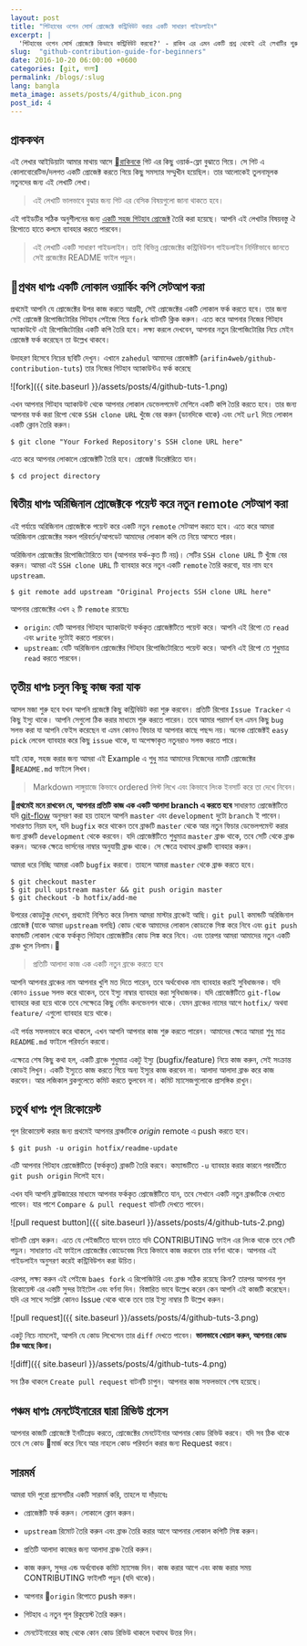 ```yaml
---
layout: post
title: "গিটহাবের ওপেন সোর্স প্রোজেক্টে কন্ট্রিবিউট করার একটি সাধারণ গাইডলাইন"
excerpt: |
  'গিটহাবের ওপেন সোর্স প্রোজেক্টে কিভাবে কন্ট্রিবিউট করবো?' - রাকিব এর এমন একটি প্রশ্ন থেকেই এই লেখাটির শুরু। তুলনামূলক নতুন ডেভেলপারদের জন্যই মূলত লেখা। গিটহাব কেন্দ্রিক বিভিন্ন ওপেন সোর্স প্রোজেক্টগুলো সাধারণত Forked Based গিট ওয়ার্ক-ফ্লো ব্যাবহার করে। এখানে সেই ওয়ার্ক-ফ্লোটাই  সাধারণভাবে একটু সহজ করে তুলে ধরার চেষ্টা করেছি। 
slug:  "github-contribution-guide-for-beginners"
date: 2016-10-20 06:00:00 +0600
categories: [git, বাংলা]
permalink: /blogs/:slug
lang: bangla
meta_image: assets/posts/4/github_icon.png
post_id: 4
---
```


## প্রাককথন

এই লেখার আইডিয়াটা আমার মাথায় আসে [রাকিবকে](https://github.com/rhasan33) গিট এর কিছু ওয়ার্ক-ফ্লো বুঝাতে গিয়ে। সে গিট এ কোলাবোরেটিভ/দলগত একটি প্রোজেক্ট করতে গিয়ে কিছু সমস্যার সম্মুখীন হয়েছিল। তার আলোকেই তুলনামূলক নতুনদের জন্য এই লেখাটি লেখা।

> এই লেখাটি ভালভাবে বুঝার জন্য গিট এর বেসিক বিষয়গুলো জানা থাকতে হবে।

এই গাইডটির সঠিক অনুশীলনের জন্য [একটি সহজ গিটহাব প্রোজেক্ট](https://github.com/arifin4web/github-contribution-tuts) তৈরি করা হয়েছে। আপনি এই লেখাটর বিষয়বস্তু ঐ রিপোতে হাতে কলমে ব্যাবহার করতে পারবেন।


> এই লেখাটি একটি সাধারণ গাইডলাইন। তাই বিভিন্ন প্রোজেক্টের কন্ট্রিবিউশন গাইডলাইন নির্দিষ্টভাবে জানতে সেই প্রজেক্টের README ফাইল পড়ুন।

## প্রথম ধাপঃ একটি লোকাল ওয়ার্কিং কপি সেটআপ করা

প্রথমেই আপনি যে প্রোজেক্টের উপর কাজ করতে আগ্রহী, সেই প্রোজেক্টের একটি লোকাল ফর্ক করতে হবে। তার জন্য সেই প্রোজেক্ট রিপোজিটোরির গিটহাব পেইজে গিয়ে `fork` বাটনটি ক্লিক করুন। এতে করে আপনার নিজের গিটহাব অ্যাকাউন্টে এই রিপোজিটোরির একটি কপি তৈরি হবে। লক্ষ্য করলে দেখবেন, আপনার নতুন রিপোজিটোরির নিচে মেইন প্রোজেক্ট ফর্ক করেছেন তা উল্লেখ থাকবে।

উদাহরণ হিসেবে নিচের ছবিটি দেখুন। এখানে `zahedul` আমাদের প্রোজেক্টটি (`arifin4web/github-contribution-tuts`) তার নিজের গিটহাব অ্যাকাউন্টএ ফর্ক করেছে

![fork]({{ site.baseurl }}/assets/posts/4/github-tuts-1.png)

এখন আপনার গিটহাব অ্যাকাউন্ট থেকে আপনার লোকাল ডেভেলপমেন্ট মেশিনে একটি কপি তৈরি করতে হবে। তার জন্য আপনার ফর্ক করা রিপো থেকে `SSH clone URL` খুঁজে বের করুন (ডানদিকে থাকে) এবং সেই `url` দিয়ে লোকাল একটি ক্লোন তৈরি করুন।

```
$ git clone "Your Forked Repository's SSH clone URL here"
```

এতে করে আপনার লোকালে প্রোজেক্টটি তৈরি হবে। প্রোজেক্ট ডিরেক্টরিতে যান।

```
$ cd project directory
```

## দ্বিতীয় ধাপঃ অরিজিনাল প্রোজেক্টকে পয়েন্ট করে নতুন remote সেটআপ করা

এই পর্যায়ে অরিজিনাল প্রোজেক্টকে পয়েন্ট করে একটি নতুন `remote` সেটআপ করতে হবে। এতে করে আমরা অরিজিনাল প্রোজেক্টের সকল পরিবর্তন/আপডেট আমাদের লোকাল কপি তে নিয়ে আসতে পারব।

অরিজিনাল প্রোজেক্টের রিপোজিটোরিতে যান (আপনার ফর্ক-কৃত টি নয়)। সেটির  `SSH clone URL` টি খুঁজে বের করুন। আমরা এই `SSH clone URL` টি ব্যাবহার করে নতুন একটি `remote` তৈরি করবো, যার নাম হবে `upstream`.

```
$ git remote add upstream "Original Projects SSH clone URL here"
```

আপনার প্রোজেক্টের এখন ২ টি `remote` রয়েছেঃ

* `origin`: যেটি আপনার গিটহাব অ্যাকাউন্টে ফর্ককৃত প্রোজেক্টটিতে পয়েন্ট করে। আপনি এই রিপো তে `read` এবং `write` দুটোই করতে পারবেন।  
* `upstream`: যেটি অরিজিনাল প্রোজেক্টের গিটহাব রিপোজিটোরিতে পয়েন্ট করে। আপনি এই রিপো তে শুধুমাত্র `read` করতে পারবেন।


## তৃতীয় ধাপঃ চলুন কিছু কাজ করা যাক

আসল মজা শুরু হবে যখন আপনি প্রজেক্টে কিছু কন্ট্রিবিউট করা শুরু করবেন। প্রতিটি রিপোর `Issue Tracker` এ কিছু ইস্যু থাকে। আপনি সেগুলো ঠিক করার মাধ্যমে শুরু করতে পারেন। তবে আমার পরামর্শ হল এমন কিছু `bug` সলভ করা যা আপনি ফেইস করেছেন বা এমন কোনও ফিচার যা আপনার কাছে পছন্দ নয়। অনেক প্রোজেক্টই `easy pick` লেবেল ব্যাবহার করে কিছু `issue` থাকে, যা অপেক্ষাকৃত নতুনরাও সলভ করতে পারে।

যাই হোক, সহজ করার জন্য আমরা এই Example এ শুধু মাত্র আমাদের নিজেদের নামটি প্রোজেক্টের `README.md` ফাইলে লিখব।

> Markdown লাঙ্গুয়াজে কিভাবে ordered লিস্ট লিখে এবং কিভাবে লিংক ইনসার্ট করে তা দেখে নিবেন।

**প্রথমেই মনে রাখবেন যে, আপনার প্রতিটি কাজ এক একটি আলাদা branch এ করতে হবে** সাধারণত প্রোজেক্টটিতে যদি [git-flow](http://nvie.com/posts/a-successful-git-branching-model/) অনুসরণ করা হয় তাহলে আপনি `master` এবং `development` দুটো `branch` ই পাবেন। সাধারণত নিয়ম হল, যদি `bugfix` করে থাকেন তবে ব্রাঞ্চটি `master` থেকে আর নতুন ফিচার ডেভেলপমেন্ট করার জন্য ব্রাঞ্চটি `development` থেকে করবেন। যদি প্রোজেক্টটিতে শুধুমাত্র `master` ব্রাঞ্চ থাকে, তবে সেটি থেকে ব্রাঞ্চ করুন। অনেক ক্ষেত্রে ভার্সনের নাম্বার অনুযায়ী ব্রাঞ্চ থাকে। সে ক্ষেত্রে যথাযথ ব্রাঞ্চটি ব্যাবহার করুন।

আমরা ধরে নিচ্ছি আমরা একটি `bugfix` করবো। তাহলে আমরা `master` থেকে ব্রাঞ্চ করতে হবে।

```
$ git checkout master
$ git pull upstream master && git push origin master
$ git checkout -b hotfix/add-me
```

উপরের কোডটুকু দেখেন, প্রথমেই নিশ্চিত করে নিলাম আমরা মাস্টার ব্রাঞ্চেই আছি। `git pull` কমান্ডটি অরিজিনাল প্রোজেক্ট (যাকে আমরা `upstream` বলছি) কোড থেকে আমাদের লোকাল কোডকেে সিঙ্ক করে নিবে এবং `git push` কমান্ডটি লোকাল থেকে ফর্ককৃত গিটহাব প্রোজেক্টটির কোড সিঙ্ক করে নিবে। এবং তারপর আমরা আমাদের নতুন একটি ব্রাঞ্চ খুলে নিলাম।

> প্রতিটি আলাদা কাজ এক একটি নতুন ব্রাঞ্চে করতে হবে

আপনি আপনার ব্রাঞ্চের নাম আপনার খুশি মত দিতে পারেন, তবে অর্থবোধক নাম ব্যাবহার করাই সুবিধাজনক। যদি কোনও `issue` সলভ করে থাকেন, তবে ইস্যু নাম্বার ব্যাবহার করা সুবিধাজনক। যদি প্রোজেক্টটিতে `git-flow` ব্যাবহার করা হয়ে থাকে তবে সেক্ষেত্রে কিছু নেমিং কনভেনশন থাকে। যেমন ব্রাঞ্চের নামের আগে `hotfix/` অথবা `feature/` এগুলো ব্যাবহার হয়ে থাকে।

এই পর্যন্ত সফলভাবে করে থাকলে, এখন আপনি আপনার কাজ শুরু করতে পারেন। আমাদের ক্ষেত্রে আমরা শুধু মাত্র `README.md` ফাইলে পরিবর্তন করবো।

এক্ষেত্রে শেষ কিছু কথা হল, একটি ব্রাঞ্চে শুধুমাত্র একটু ইস্যু (bugfix/feature) নিয়ে কাজ করুন, সেই সংক্রান্ত কোডই লিখুন। একটি ইস্যুতে কাজ করতে গিয়ে অন্য ইস্যুর কাজ করবেন না। আলাদা আলাদা ব্রাঞ্চ করে কাজ করবেন। আর লজিকাল ব্লকগুলেতে কমিট করতে ভুলবেন না। কমিট ম্যাসেজগুলোকে প্রাসঙ্গিক রাখুন।

## চতুর্থ ধাপঃ পূল রিকোয়েস্ট

পূল রিকোয়েস্ট করার জন্য প্রথমেই আপনার ব্রাঞ্চটিকে _origin_ remote এ push করতে হবে।

```
$ git push -u origin hotfix/readme-update
```

এটি আপনার গিটহাব প্রোজেক্টটিতে (ফর্ককৃত) ব্রাঞ্চটি তৈরি করবে। কম্যান্ডটিতে `-u` ব্যাবহার করার কারনে পরবর্তীতে `git push origin` দিলেই হবে।

এখন যদি আপনি ব্রাউজারের মাধ্যমে আপনার ফর্ককৃত প্রোজেক্টটিতে যান, তবে সেখানে একটি নতুন ব্রাঞ্চটিকে দেখতে পাবেন। যার পাশে `Compare & pull request` বাটনটি দেখতে পাবেন।

![pull request button]({{ site.baseurl }}/assets/posts/4/github-tuts-2.png)

বাটনটি প্রেস করুন। এতে যে পেইজটিতে যাবেন তাতে যদি CONTRIBUTING ফাইল এর লিংক থাকে তবে সেটি পড়ুন। সাধারণত এই ফাইলে প্রোজেক্টের কোডেবেজ নিয়ে কিভাবে কাজ করবেন তার বর্ণনা থাকে। আপনার এই গাইডলাইন অনুসরণ করেই কন্ট্রিবিউশন করা উচিত।

এরপর, লক্ষ্য করুন এই পেইজে `baes fork` এ  রিপোজিটরি এবং ব্রাঞ্চ সঠিক রয়েছে কিনা? তারপর আপনার পূল রিকোয়েস্ট এর একটি সুন্দর টাইটেল এবং বর্ণনা দিন। বিস্তারিত ভাবে উল্লেখ করেন কেন আপনি এই কাজটি করেছেন। যদি এর সাথে সংশ্লিষ্ট কোনও Issue থেকে থাকে তবে তার ইস্যু নাম্বার টি উল্লেখ করুন।

![pull request]({{ site.baseurl }}/assets/posts/4/github-tuts-3.png)

একটু নিচে নামলেই, আপনি যে কোড লিখেসেন তার `diff` দেখতে পাবেন। **ভালভাবে খেয়াল করুন, আপনার কোড ঠিক আছে কিনা।**

![diff]({{ site.baseurl }}/assets/posts/4/github-tuts-4.png)

সব ঠিক থাকলে `Create pull request` বাটনটি চাপুন। আপনার কাজ সফলভাবে শেষ হয়েছে।

## পঞ্চম ধাপঃ মেনটেইনারের দ্বারা রিভিউ প্রসেস

আপনার কাজটি প্রোজেক্টে ইনটিগ্রেড করতে, প্রোজেক্টের মেনটেইনার আপনার কোড রিভিউ করবে। যদি সব ঠিক থাকে তবে সে কোড মার্জ করে নিবে আর নাহলে কোড পরিবর্তন করার জন্য Request করবে।

## সারমর্ম

আমরা যদি পুরো প্রসেসটির একটি সারমর্ম করি, তাহলে যা দাঁড়াবেঃ

* প্রোজেক্টটি ফর্ক করুন। লোকালে ক্লোন করুন।

* `upstream` রিমোট তৈরি করুন এবং ব্রাঞ্চ তৈরি করার আগে আপনার লোকাল কপিটি সিঙ্ক করুন।

* প্রতিটি আলাদা কাজের জন্য আলাদা ব্রাঞ্চ তৈরি করুন।

* কাজ করুন, সুন্দর এন্ড অর্থবোধক কমিট ম্যাসেজ দিন। কাজ করার আগে এবং কাজ করার সময় CONTRIBUTING ফাইলটি পড়ুন (যদি থাকে)।

* আপনার `origin` রিপোতে push করুন।

* গিটহাব এ নতুন পূল রিকুয়েস্ট তৈরি করুন।

* মেনটেইনারের কাছ থেকে কোন কোড রিভিউ থাকলে যথাযথ উত্তর দিন।
